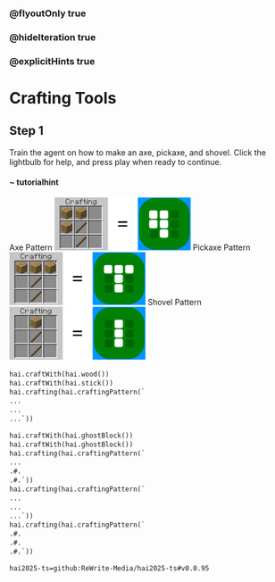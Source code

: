 ### @flyoutOnly true
### @hideIteration true
### @explicitHints true

# Crafting Tools

## Step 1
Train the agent on how to make an axe, pickaxe, and shovel. Click the lightbulb for help, and press play when ready to continue.

#### ~ tutorialhint 
Axe Pattern
![Craft Axe](https://raw.githubusercontent.com/ReWrite-Media/makecode/master/blocks/hai2025/img/axe_crafting.png "Craft Axe")
Pickaxe Pattern
![Craft Pickaxe](https://raw.githubusercontent.com/ReWrite-Media/makecode/master/blocks/hai2025/img/pickaxe_crafting.png "Craft Pickaxe")
Shovel Pattern
![Craft Sword](https://raw.githubusercontent.com/ReWrite-Media/makecode/master/blocks/hai2025/img/sword_crafting.png "Craft Shovel")

```ghost
hai.craftWith(hai.wood())
hai.craftWith(hai.stick())
hai.crafting(hai.craftingPattern(`
...
...
...`))
```

```template
hai.craftWith(hai.ghostBlock())
hai.craftWith(hai.ghostBlock())
hai.crafting(hai.craftingPattern(`
...
.#.
.#.`))
hai.crafting(hai.craftingPattern(`
...
...
...`))
hai.crafting(hai.craftingPattern(`
.#.
.#.
.#.`))
```




```package
hai2025-ts=github:ReWrite-Media/hai2025-ts#v0.0.95
```
